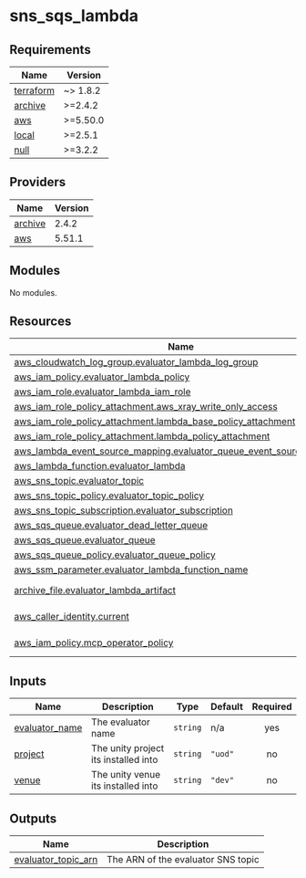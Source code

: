 # sns_sqs_lambda

<!-- BEGINNING OF PRE-COMMIT-TERRAFORM DOCS HOOK -->
## Requirements

| Name | Version |
|------|---------|
| <a name="requirement_terraform"></a> [terraform](#requirement\_terraform) | ~> 1.8.2 |
| <a name="requirement_archive"></a> [archive](#requirement\_archive) | >=2.4.2 |
| <a name="requirement_aws"></a> [aws](#requirement\_aws) | >=5.50.0 |
| <a name="requirement_local"></a> [local](#requirement\_local) | >=2.5.1 |
| <a name="requirement_null"></a> [null](#requirement\_null) | >=3.2.2 |

## Providers

| Name | Version |
|------|---------|
| <a name="provider_archive"></a> [archive](#provider\_archive) | 2.4.2 |
| <a name="provider_aws"></a> [aws](#provider\_aws) | 5.51.1 |

## Modules

No modules.

## Resources

| Name | Type |
|------|------|
| [aws_cloudwatch_log_group.evaluator_lambda_log_group](https://registry.terraform.io/providers/hashicorp/aws/latest/docs/resources/cloudwatch_log_group) | resource |
| [aws_iam_policy.evaluator_lambda_policy](https://registry.terraform.io/providers/hashicorp/aws/latest/docs/resources/iam_policy) | resource |
| [aws_iam_role.evaluator_lambda_iam_role](https://registry.terraform.io/providers/hashicorp/aws/latest/docs/resources/iam_role) | resource |
| [aws_iam_role_policy_attachment.aws_xray_write_only_access](https://registry.terraform.io/providers/hashicorp/aws/latest/docs/resources/iam_role_policy_attachment) | resource |
| [aws_iam_role_policy_attachment.lambda_base_policy_attachment](https://registry.terraform.io/providers/hashicorp/aws/latest/docs/resources/iam_role_policy_attachment) | resource |
| [aws_iam_role_policy_attachment.lambda_policy_attachment](https://registry.terraform.io/providers/hashicorp/aws/latest/docs/resources/iam_role_policy_attachment) | resource |
| [aws_lambda_event_source_mapping.evaluator_queue_event_source_mapping](https://registry.terraform.io/providers/hashicorp/aws/latest/docs/resources/lambda_event_source_mapping) | resource |
| [aws_lambda_function.evaluator_lambda](https://registry.terraform.io/providers/hashicorp/aws/latest/docs/resources/lambda_function) | resource |
| [aws_sns_topic.evaluator_topic](https://registry.terraform.io/providers/hashicorp/aws/latest/docs/resources/sns_topic) | resource |
| [aws_sns_topic_policy.evaluator_topic_policy](https://registry.terraform.io/providers/hashicorp/aws/latest/docs/resources/sns_topic_policy) | resource |
| [aws_sns_topic_subscription.evaluator_subscription](https://registry.terraform.io/providers/hashicorp/aws/latest/docs/resources/sns_topic_subscription) | resource |
| [aws_sqs_queue.evaluator_dead_letter_queue](https://registry.terraform.io/providers/hashicorp/aws/latest/docs/resources/sqs_queue) | resource |
| [aws_sqs_queue.evaluator_queue](https://registry.terraform.io/providers/hashicorp/aws/latest/docs/resources/sqs_queue) | resource |
| [aws_sqs_queue_policy.evaluator_queue_policy](https://registry.terraform.io/providers/hashicorp/aws/latest/docs/resources/sqs_queue_policy) | resource |
| [aws_ssm_parameter.evaluator_lambda_function_name](https://registry.terraform.io/providers/hashicorp/aws/latest/docs/resources/ssm_parameter) | resource |
| [archive_file.evaluator_lambda_artifact](https://registry.terraform.io/providers/hashicorp/archive/latest/docs/data-sources/file) | data source |
| [aws_caller_identity.current](https://registry.terraform.io/providers/hashicorp/aws/latest/docs/data-sources/caller_identity) | data source |
| [aws_iam_policy.mcp_operator_policy](https://registry.terraform.io/providers/hashicorp/aws/latest/docs/data-sources/iam_policy) | data source |

## Inputs

| Name | Description | Type | Default | Required |
|------|-------------|------|---------|:--------:|
| <a name="input_evaluator_name"></a> [evaluator\_name](#input\_evaluator\_name) | The evaluator name | `string` | n/a | yes |
| <a name="input_project"></a> [project](#input\_project) | The unity project its installed into | `string` | `"uod"` | no |
| <a name="input_venue"></a> [venue](#input\_venue) | The unity venue its installed into | `string` | `"dev"` | no |

## Outputs

| Name | Description |
|------|-------------|
| <a name="output_evaluator_topic_arn"></a> [evaluator\_topic\_arn](#output\_evaluator\_topic\_arn) | The ARN of the evaluator SNS topic |
<!-- END OF PRE-COMMIT-TERRAFORM DOCS HOOK -->
